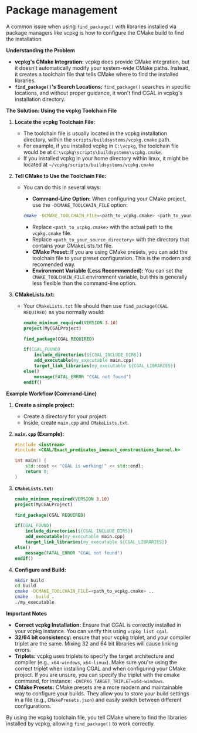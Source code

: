 # Package management

A common issue when using `find_package()` with libraries installed via package managers like vcpkg is
how to configure the CMake build to find the installation. 

**Understanding the Problem**

* **vcpkg's CMake Integration:** vcpkg does provide CMake integration, but it doesn't automatically modify your system-wide CMake paths. Instead, it creates a toolchain file that tells CMake where to find the installed libraries.
* **`find_package()`'s Search Locations:** `find_package()` searches in specific locations, and without proper guidance, it won't find CGAL in vcpkg's installation directory.

**The Solution: Using the vcpkg Toolchain File**

1.  **Locate the vcpkg Toolchain File:**
    * The toolchain file is usually located in the vcpkg installation directory, within the `scripts/buildsystems/vcpkg.cmake` path.
    * For example, if you installed vcpkg in `C:\vcpkg`, the toolchain file would be at `C:\vcpkg\scripts\buildsystems\vcpkg.cmake`.
    * If you installed vcpkg in your home directory within linux, it might be located at `~/vcpkg/scripts/buildsystems/vcpkg.cmake`

2.  **Tell CMake to Use the Toolchain File:**
    * You can do this in several ways:
        * **Command-Line Option:** When configuring your CMake project, use the `-DCMAKE_TOOLCHAIN_FILE` option:

        ```bash
        cmake -DCMAKE_TOOLCHAIN_FILE=<path_to_vcpkg.cmake> <path_to_your_source_directory>
        ```

        * Replace `<path_to_vcpkg.cmake>` with the actual path to the `vcpkg.cmake` file.
        * Replace `<path_to_your_source_directory>` with the directory that contains your CMakeLists.txt file.
        * **CMake Preset:** If you are using CMake presets, you can add the toolchain file to your preset configuration. This is the modern and recomended way.
        * **Environment Variable (Less Recommended):** You can set the `CMAKE_TOOLCHAIN_FILE` environment variable, but this is generally less flexible than the command-line option.

3.  **CMakeLists.txt:**
    * Your `CMakeLists.txt` file should then use `find_package(CGAL REQUIRED)` as you normally would:

        ```cmake
        cmake_minimum_required(VERSION 3.10)
        project(MyCGALProject)

        find_package(CGAL REQUIRED)

        if(CGAL_FOUND)
            include_directories(${CGAL_INCLUDE_DIRS})
            add_executable(my_executable main.cpp)
            target_link_libraries(my_executable ${CGAL_LIBRARIES})
        else()
            message(FATAL_ERROR "CGAL not found")
        endif()
        ```

**Example Workflow (Command-Line)**

1.  **Create a simple project:**
    * Create a directory for your project.
    * Inside, create `main.cpp` and `CMakeLists.txt`.

2.  **`main.cpp` (Example):**

    ```cpp
    #include <iostream>
    #include <CGAL/Exact_predicates_inexact_constructions_kernel.h>

    int main() {
        std::cout << "CGAL is working!" << std::endl;
        return 0;
    }
    ```

3.  **`CMakeLists.txt`:**

    ```cmake
    cmake_minimum_required(VERSION 3.10)
    project(MyCGALProject)

    find_package(CGAL REQUIRED)

    if(CGAL_FOUND)
        include_directories(${CGAL_INCLUDE_DIRS})
        add_executable(my_executable main.cpp)
        target_link_libraries(my_executable ${CGAL_LIBRARIES})
    else()
        message(FATAL_ERROR "CGAL not found")
    endif()
    ```

4.  **Configure and Build:**

    ```bash
    mkdir build
    cd build
    cmake -DCMAKE_TOOLCHAIN_FILE=<path_to_vcpkg.cmake> ..
    cmake --build .
    ./my_executable
    ```

**Important Notes**

* **Correct vcpkg Installation:** Ensure that CGAL is correctly installed in your vcpkg instance. You can verify this using `vcpkg list cgal`.
* **32/64 bit consistency:** ensure that your vcpkg triplet, and your compiler triplet are the same. Mixing 32 and 64 bit libraries will cause linking errors.
* **Triplets:** vcpkg uses triplets to specify the target architecture and compiler (e.g., `x64-windows`, `x64-linux`). Make sure you're using the correct triplet when installing CGAL and when configuring your CMake project. If you are unsure, you can specify the triplet with the cmake command, for instance: `-DVCPKG_TARGET_TRIPLET=x64-windows`.
* **CMake Presets:** CMake presets are a more modern and maintainable way to configure your builds. They allow you to store your build settings in a file (e.g., `CMakePresets.json`) and easily switch between different configurations.

By using the vcpkg toolchain file, you tell CMake where to find the libraries installed by vcpkg, allowing `find_package()` to work correctly.

